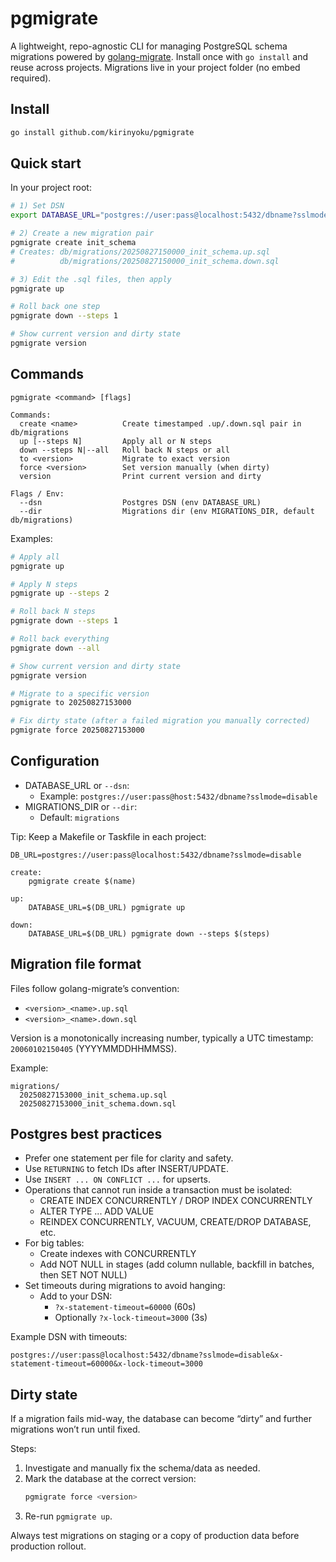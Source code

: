 # pgmigrate

A lightweight, repo-agnostic CLI for managing PostgreSQL schema migrations powered by [golang-migrate](https://github.com/golang-migrate/migrate). Install once with `go install` and reuse across projects. Migrations live in your project folder (no embed required).

## Install

```bash
go install github.com/kirinyoku/pgmigrate
```

## Quick start

In your project root:

```bash
# 1) Set DSN
export DATABASE_URL="postgres://user:pass@localhost:5432/dbname?sslmode=disable"

# 2) Create a new migration pair
pgmigrate create init_schema
# Creates: db/migrations/20250827150000_init_schema.up.sql
#          db/migrations/20250827150000_init_schema.down.sql

# 3) Edit the .sql files, then apply
pgmigrate up

# Roll back one step
pgmigrate down --steps 1

# Show current version and dirty state
pgmigrate version
```

## Commands

```text
pgmigrate <command> [flags]

Commands:
  create <name>          Create timestamped .up/.down.sql pair in db/migrations
  up [--steps N]         Apply all or N steps
  down --steps N|--all   Roll back N steps or all
  to <version>           Migrate to exact version
  force <version>        Set version manually (when dirty)
  version                Print current version and dirty

Flags / Env:
  --dsn                  Postgres DSN (env DATABASE_URL)
  --dir                  Migrations dir (env MIGRATIONS_DIR, default db/migrations)
```

Examples:

```bash
# Apply all
pgmigrate up

# Apply N steps
pgmigrate up --steps 2

# Roll back N steps
pgmigrate down --steps 1

# Roll back everything
pgmigrate down --all

# Show current version and dirty state
pgmigrate version

# Migrate to a specific version
pgmigrate to 20250827153000

# Fix dirty state (after a failed migration you manually corrected)
pgmigrate force 20250827153000
```

## Configuration

- DATABASE_URL or `--dsn`:
  - Example: `postgres://user:pass@host:5432/dbname?sslmode=disable`
- MIGRATIONS_DIR or `--dir`:
  - Default: `migrations`

Tip: Keep a Makefile or Taskfile in each project:

```make
DB_URL=postgres://user:pass@localhost:5432/dbname?sslmode=disable

create:
	pgmigrate create $(name)

up:
	DATABASE_URL=$(DB_URL) pgmigrate up

down:
	DATABASE_URL=$(DB_URL) pgmigrate down --steps $(steps)
```

## Migration file format

Files follow golang-migrate’s convention:

- `<version>_<name>.up.sql`
- `<version>_<name>.down.sql`

Version is a monotonically increasing number, typically a UTC timestamp:
`20060102150405` (YYYYMMDDHHMMSS).

Example:

```text
migrations/
  20250827153000_init_schema.up.sql
  20250827153000_init_schema.down.sql
```

## Postgres best practices

- Prefer one statement per file for clarity and safety.
- Use `RETURNING` to fetch IDs after INSERT/UPDATE.
- Use `INSERT ... ON CONFLICT ...` for upserts.
- Operations that cannot run inside a transaction must be isolated:
  - CREATE INDEX CONCURRENTLY / DROP INDEX CONCURRENTLY
  - ALTER TYPE ... ADD VALUE
  - REINDEX CONCURRENTLY, VACUUM, CREATE/DROP DATABASE, etc.
- For big tables:
  - Create indexes with CONCURRENTLY
  - Add NOT NULL in stages (add column nullable, backfill in batches, then SET NOT NULL)
- Set timeouts during migrations to avoid hanging:
  - Add to your DSN:
    - `?x-statement-timeout=60000` (60s)
    - Optionally `?x-lock-timeout=3000` (3s)

Example DSN with timeouts:

```text
postgres://user:pass@localhost:5432/dbname?sslmode=disable&x-statement-timeout=60000&x-lock-timeout=3000
```

## Dirty state

If a migration fails mid-way, the database can become “dirty” and further migrations won’t run until fixed.

Steps:
1. Investigate and manually fix the schema/data as needed.
2. Mark the database at the correct version:
   ```bash
   pgmigrate force <version>
   ```
3. Re-run `pgmigrate up`.

Always test migrations on staging or a copy of production data before production rollout.